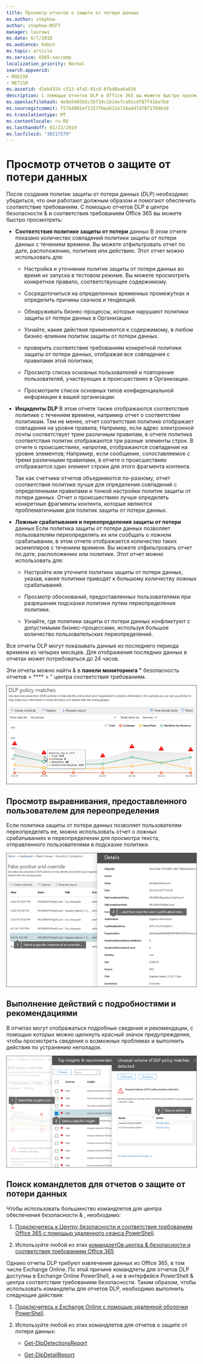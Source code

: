 ```yaml
---
title: Просмотр отчетов о защите от потери данных
ms.author: stephow
author: stephow-MSFT
manager: laurawi
ms.date: 6/7/2018
ms.audience: Admin
ms.topic: article
ms.service: O365-seccomp
localization_priority: Normal
search.appverid:
- MOE150
- MET150
ms.assetid: 41eb4324-c513-4fa5-91c8-8fbd8aaba83b
description: С помощью отчетов DLP в Office 365 вы можете быстро просмотреть количество совпадений политики защиты от потери данных, переопределений или ложных срабатываний. Проверьте, не заходите ли они вверх или вниз по времени; отфильтровать отчет различными способами; и просмотрите дополнительные сведения, выбрав точку на линии на диаграмме.
ms.openlocfilehash: 4e9e5405b5c35719c1b14efca91cdf87f416e7bd
ms.sourcegitcommit: f57b4001ef1327f0ea622e716a4d7d78f1769b49
ms.translationtype: MT
ms.contentlocale: ru-RU
ms.lasthandoff: 02/23/2019
ms.locfileid: "30217579"
---
```

# <a name="view-the-reports-for-data-loss-prevention"></a>Просмотр отчетов о защите от потери данных

После создания политик защиты от потери данных (DLP) необходимо убедиться, что они работают должным образом и помогают обеспечить соответствие требованиям. С помощью отчетов DLP в центре безопасности &amp; и соответствия требованиям Office 365 вы можете быстро просмотреть:
  
- **Соответствия политике защиты от потери** данных В этом отчете показано количество совпадений политики защиты от потери данных с течением времени. Вы можете отфильтровать отчет по дате, расположению, политике или действию. Этот отчет можно использовать для: 
    
  - Настройка и уточнение политик защиты от потери данных во время их запуска в тестовом режиме. Вы можете просмотреть конкретное правило, соответствующее содержимому.
    
  - Сосредоточиться на определенных временных промежутках и определить причины скачков и тенденций.
    
  - Обнаруживать бизнес-процессы, которые нарушают политики защиты от потери данных в Организации.
    
  - Узнайте, какие действия применяются к содержимому, в любом бизнес-влиянии политик защиты от потери данных.
    
  - проверить соответствие требованиям конкретной политики защиты от потери данных, отображая все совпадения с правилами этой политики;
    
  - Просмотр списка основных пользователей и повторение пользователей, участвующих в происшествиях в Организации.
    
  - Просмотрите список основных типов конфиденциальной информации в вашей организации.
    
- **Инциденты DLP** В этом отчете также отображаются соответствия политике с течением времени, например отчет о соответствии политикам. Тем не менее, отчет соответствия политике отображает совпадения на уровне правила; Например, если адрес электронной почты соответствует трем различным правилам, в отчете политика соответствия политик отображаются три разные элементы строк. В отчете о происшествиях, напротив, отображаются совпадения на уровне элементов; Например, если сообщение, сопоставляемое с тремя различными правилами, в отчете о происшествиях отображается один элемент строки для этого фрагмента контента. 
    
  Так как счетчики отчетов объединяются по-разному, отчет соответствия политике лучше для определения совпадений с определенными правилами и тонкой настройки политик защиты от потери данных. Отчет о происшествиях лучше определять конкретные фрагменты контента, которые являются проблематичными для политик защиты от потери данных.
    
- **Ложные срабатывания и переопределения защиты от потери** данных Если политика защиты от потери данных позволяет пользователям переопределять их или сообщать о ложном срабатывании, в этом отчете отображается количество таких экземпляров с течением времени. Вы можете отфильтровать отчет по дате, расположению или политике. Этот отчет можно использовать для: 
    
  - Настройте или уточните политики защиты от потери данных, указав, какие политики приводят к большому количеству ложных срабатываний.
    
  - Просмотр обоснований, предоставленных пользователями при разрешении подсказки политики путем переопределения политики.
    
  - Узнайте, где политики защиты от потери данных конфликтуют с допустимыми бизнес-процессами, используя большое количество пользовательских переопределений.
    
Все отчеты DLP могут показывать данные из последнего периода времени из четырех месяцев. Для отображения последних данных в отчетах может потребоваться до 24 часов.
  
Эти отчеты можно найти &amp; в **панели мониторинга "** безопасность отчетов \> **** \> " центра соответствия требованиям.
  
![Отчет о соответствии политике защиты от потери данных](media/117d20c9-d379-403f-ad68-1f5cd6c4e5cf.png)
  
## <a name="view-the-justification-submitted-by-a-user-for-an-override"></a>Просмотр выравнивания, предоставленного пользователем для переопределения

Если политика защиты от потери данных позволяет пользователям переопределять ее, можно использовать отчет о ложных срабатываниях и переопределении для просмотра текста, отправленного пользователями в подсказке политики.
  
![Поле обОснования в подробностях отчета о положительном и переопределении DLP](media/e11e3126-026d-4e77-a16d-74a0686d1fa3.png)
  
## <a name="take-action-on-insights-and-recommendations"></a>Выполнение действий с подробностями и рекомендациями

В отчетах могут отображаться подробные сведения и рекомендации, с помощью которых можно щелкнуть красный значок предупреждения, чтобы просмотреть сведения о возможных проблемах и выполнить действия по устранению неполадок.
  
![Щелкните значок Insight (аналитика), чтобы просмотреть сведения и действия, которые необходимо выполнить](media/51782036-7299-4960-8175-75c2b1637159.png)
  
## <a name="find-the-cmdlets-for-the-dlp-reports"></a>Поиск командлетов для отчетов о защите от потери данных

Чтобы использовать большинство командлетов для центра обеспечения безопасности &amp; , необходимо:
  
1. [Подключитесь к Центру безопасности и соответствия требованиям Office 365 с помощью удаленного сеанса PowerShell](http://go.microsoft.com/fwlink/?LinkID=799771&amp;clcid=0x409).
    
2. Используйте любой из этих [командлетОв центра &amp; безопасности и соответствия требованиям Office 365](http://go.microsoft.com/fwlink/?LinkID=799772&amp;clcid=0x409)
    
Однако отчеты DLP требуют извлечения данных из Office 365, в том числе Exchange Online. По этой причине командлеты для отчетов DLP доступны в Exchange Online PowerShell, а не в интерфейсе PowerShell &amp; центра соответствия требованиям безопасности. Таким образом, чтобы использовать командлеты для отчетов DLP, необходимо выполнить следующие действия:
  
1. [Подключитесь к Exchange Online с помощью удаленной оболочки PowerShell](http://go.microsoft.com/fwlink/?LinkID=799773&amp;clcid=0x409).
    
2. Используйте любой из этих командлетов для отчетов о защите от потери данных:
    
      - [Get-DlpDetectionsReport](http://go.microsoft.com/fwlink/?LinkID=799774&amp;clcid=0x409)
    
      - [Get-DlpDetailReport](http://go.microsoft.com/fwlink/?LinkID=799775&amp;clcid=0x409)
    

